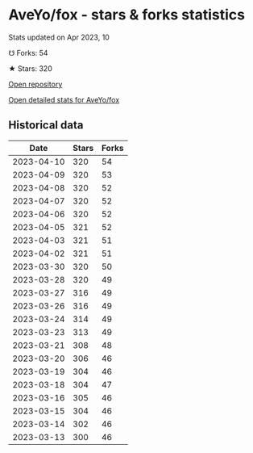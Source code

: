 # AveYo/fox - stars & forks statistics

Stats updated on Apr 2023, 10

☋ Forks: 54

★ Stars: 320

[Open repository](https://github.com/AveYo/fox)

[Open detailed stats for AveYo/fox](https://reviewgithub.com/rep/AveYo/fox)

## Historical data
| Date | Stars | Forks |
|------|-------|-------|
| 2023-04-10 | 320 | 54 | 
| 2023-04-09 | 320 | 53 | 
| 2023-04-08 | 320 | 52 | 
| 2023-04-07 | 320 | 52 | 
| 2023-04-06 | 320 | 52 | 
| 2023-04-05 | 321 | 52 | 
| 2023-04-03 | 321 | 51 | 
| 2023-04-02 | 321 | 51 | 
| 2023-03-30 | 320 | 50 | 
| 2023-03-28 | 320 | 49 | 
| 2023-03-27 | 316 | 49 | 
| 2023-03-26 | 316 | 49 | 
| 2023-03-24 | 314 | 49 | 
| 2023-03-23 | 313 | 49 | 
| 2023-03-21 | 308 | 48 | 
| 2023-03-20 | 306 | 46 | 
| 2023-03-19 | 304 | 46 | 
| 2023-03-18 | 304 | 47 | 
| 2023-03-16 | 305 | 46 | 
| 2023-03-15 | 304 | 46 | 
| 2023-03-14 | 302 | 46 | 
| 2023-03-13 | 300 | 46 | 

